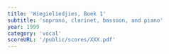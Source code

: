 ```yaml
---
title: 'Wiegieliedjies, Boek 1'
subtitle: 'soprano, clarinet, bassoon, and piano'
year: 1999
category: 'vocal'
scoreURL: '/public/scores/XXX.pdf'
---
```

